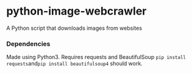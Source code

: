# python-image-webcrawler
A Python script that downloads images from websites

### Dependencies
Made using Python3.
Requires requests and BeautifulSoup
```pip install requests```and```pip install beautifulsoup4``` should work.
